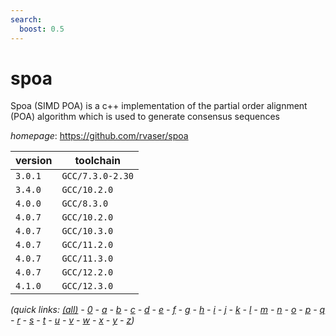 ```yaml
---
search:
  boost: 0.5
---
```

# spoa

Spoa (SIMD POA) is a c++ implementation of the partial order alignment (POA) algorithm  which is used to generate consensus sequences

*homepage*: <https://github.com/rvaser/spoa>

version | toolchain
--------|----------
``3.0.1`` | ``GCC/7.3.0-2.30``
``3.4.0`` | ``GCC/10.2.0``
``4.0.0`` | ``GCC/8.3.0``
``4.0.7`` | ``GCC/10.2.0``
``4.0.7`` | ``GCC/10.3.0``
``4.0.7`` | ``GCC/11.2.0``
``4.0.7`` | ``GCC/11.3.0``
``4.0.7`` | ``GCC/12.2.0``
``4.1.0`` | ``GCC/12.3.0``


*(quick links: [(all)](../index.md) - [0](../0/index.md) - [a](../a/index.md) - [b](../b/index.md) - [c](../c/index.md) - [d](../d/index.md) - [e](../e/index.md) - [f](../f/index.md) - [g](../g/index.md) - [h](../h/index.md) - [i](../i/index.md) - [j](../j/index.md) - [k](../k/index.md) - [l](../l/index.md) - [m](../m/index.md) - [n](../n/index.md) - [o](../o/index.md) - [p](../p/index.md) - [q](../q/index.md) - [r](../r/index.md) - [s](../s/index.md) - [t](../t/index.md) - [u](../u/index.md) - [v](../v/index.md) - [w](../w/index.md) - [x](../x/index.md) - [y](../y/index.md) - [z](../z/index.md))*

